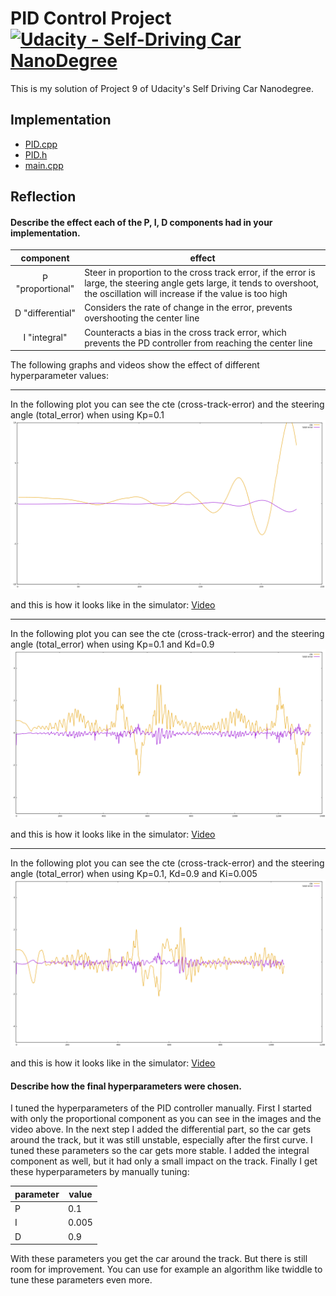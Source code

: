 # PID Control Project [![Udacity - Self-Driving Car NanoDegree](https://s3.amazonaws.com/udacity-sdc/github/shield-carnd.svg)](http://www.udacity.com/drive)

This is my solution of Project 9 of Udacity's Self Driving Car Nanodegree. 

## Implementation

- [PID.cpp](./src/PID.cpp)
- [PID.h](./src/PID.h)
- [main.cpp](./src/main.cpp)

## Reflection

#### Describe the effect each of the P, I, D components had in your implementation.

|component|effect|
|:---:|---|
|P "proportional"|Steer in proportion to the cross track error, if the error is large, the steering angle gets large, it tends to overshoot, the oscillation will increase if the value is too high|
|D "differential"|Considers the rate of change in the error, prevents overshooting the center line|
|I "integral"|Counteracts a bias in the cross track error, which prevents the PD controller from reaching the center line|

The following graphs and videos show the effect of different hyperparameter values: 

---------
In the following plot you can see the cte (cross-track-error) and the steering angle (total_error) when using Kp=0.1
![propotional only](./media/kp_0p1_30mph.png "propotional only")

and this is how it looks like in the simulator: [Video](./media/kp_0p1_30mph.mp4?raw=true)

---------
In the following plot you can see the cte (cross-track-error) and the steering angle (total_error) when using Kp=0.1 and Kd=0.9
![propotional and differential](./media/kp_0p1_kd_0p9_30mph.png "propotional and differential")

and this is how it looks like in the simulator: [Video](./media/kp_0p1_kd_0p9_30mph.mp4?raw=true)

---------
In the following plot you can see the cte (cross-track-error) and the steering angle (total_error) when using Kp=0.1, Kd=0.9 and Ki=0.005
![final pid](./media/kp_0p1_kd_0p9_ki_0.005_30mph.png "final pid")

and this is how it looks like in the simulator: [Video](./media/kp_0p1_kd_0p9_ki_0.005_30mph.m4v?raw=true)

#### Describe how the final hyperparameters were chosen.

I tuned the hyperparameters of the PID controller manually. First I started with only the proportional component as you can see in the images and the video above. In the next step I added the differential part, so the car gets around the track, but it was still unstable, especially after the first curve. I tuned these parameters so the car gets more stable. I added the integral component as well, but it had only a small impact on the track. Finally I get these hyperparameters by manually tuning:

|parameter|value|
|---|---|
|P|0.1|
|I|0.005|
|D|0.9|

With these parameters you get the car around the track. But there is still room for improvement. You can use for example an algorithm like twiddle to tune these parameters even more.


